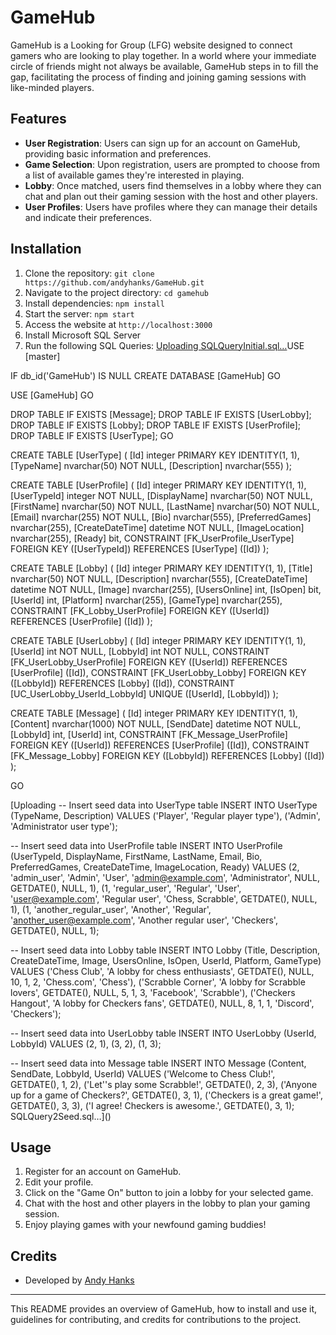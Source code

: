 # GameHub

GameHub is a Looking for Group (LFG) website designed to connect gamers who are looking to play together. In a world where your immediate circle of friends might not always be available, GameHub steps in to fill the gap, facilitating the process of finding and joining gaming sessions with like-minded players.

## Features

- **User Registration**: Users can sign up for an account on GameHub, providing basic information and preferences.
- **Game Selection**: Upon registration, users are prompted to choose from a list of available games they're interested in playing.
- **Lobby**: Once matched, users find themselves in a lobby where they can chat and plan out their gaming session with the host and other players.
- **User Profiles**: Users have profiles where they can manage their details and indicate their preferences.

## Installation

1. Clone the repository: `git clone https://github.com/andyhanks/GameHub.git`
2. Navigate to the project directory: `cd gamehub`
3. Install dependencies: `npm install`
4. Start the server: `npm start`
5. Access the website at `http://localhost:3000`
6. Install Microsoft SQL Server
7. Run the following SQL Queries: 
[Uploading SQLQueryInitial.sql…]()USE [master]

IF db_id('GameHub') IS NULL
  CREATE DATABASE [GameHub]
GO

USE [GameHub]
GO


DROP TABLE IF EXISTS [Message];
DROP TABLE IF EXISTS [UserLobby];
DROP TABLE IF EXISTS [Lobby];
DROP TABLE IF EXISTS [UserProfile];
DROP TABLE IF EXISTS [UserType];
GO

CREATE TABLE [UserType] (
  [Id] integer PRIMARY KEY IDENTITY(1, 1),
  [TypeName] nvarchar(50) NOT NULL,
  [Description] nvarchar(555)
);

CREATE TABLE [UserProfile] (
  [Id] integer PRIMARY KEY IDENTITY(1, 1),
  [UserTypeId] integer NOT NULL,
  [DisplayName] nvarchar(50) NOT NULL,
  [FirstName] nvarchar(50) NOT NULL,
  [LastName] nvarchar(50) NOT NULL,
  [Email] nvarchar(255) NOT NULL,
  [Bio] nvarchar(555),
  [PreferredGames] nvarchar(255),
  [CreateDateTime] datetime NOT NULL,
  [ImageLocation] nvarchar(255),
  [Ready] bit,
  CONSTRAINT [FK_UserProfile_UserType] FOREIGN KEY ([UserTypeId]) REFERENCES [UserType] ([Id])
);

CREATE TABLE [Lobby] (
  [Id] integer PRIMARY KEY IDENTITY(1, 1),
  [Title] nvarchar(50) NOT NULL,
  [Description] nvarchar(555),
  [CreateDateTime] datetime NOT NULL,
  [Image] nvarchar(255),
  [UsersOnline] int,
  [IsOpen] bit,
  [UserId] int,
  [Platform] nvarchar(255),
  [GameType] nvarchar(255),
  CONSTRAINT [FK_Lobby_UserProfile] FOREIGN KEY ([UserId]) REFERENCES [UserProfile] ([Id])
);

CREATE TABLE [UserLobby] (
  [Id] integer PRIMARY KEY IDENTITY(1, 1),
  [UserId] int NOT NULL,
  [LobbyId] int NOT NULL,
  CONSTRAINT [FK_UserLobby_UserProfile] FOREIGN KEY ([UserId]) REFERENCES [UserProfile] ([Id]),
  CONSTRAINT [FK_UserLobby_Lobby] FOREIGN KEY ([LobbyId]) REFERENCES [Lobby] ([Id]),
  CONSTRAINT [UC_UserLobby_UserId_LobbyId] UNIQUE ([UserId], [LobbyId])
);

CREATE TABLE [Message] (
  [Id] integer PRIMARY KEY IDENTITY(1, 1),
  [Content] nvarchar(1000) NOT NULL,
  [SendDate] datetime NOT NULL,
  [LobbyId] int,
  [UserId] int,
  CONSTRAINT [FK_Message_UserProfile] FOREIGN KEY ([UserId]) REFERENCES [UserProfile] ([Id]),
  CONSTRAINT [FK_Message_Lobby] FOREIGN KEY ([LobbyId]) REFERENCES [Lobby] ([Id])
);

GO



[Uploading -- Insert seed data into UserType table
INSERT INTO UserType (TypeName, Description)
VALUES ('Player', 'Regular player type'),
       ('Admin', 'Administrator user type');

-- Insert seed data into UserProfile table
INSERT INTO UserProfile (UserTypeId, DisplayName, FirstName, LastName, Email, Bio, PreferredGames, CreateDateTime, ImageLocation, Ready)
VALUES (2, 'admin_user', 'Admin', 'User', 'admin@example.com', 'Administrator', NULL, GETDATE(), NULL, 1),
       (1, 'regular_user', 'Regular', 'User', 'user@example.com', 'Regular user', 'Chess, Scrabble', GETDATE(), NULL, 1),
       (1, 'another_regular_user', 'Another', 'Regular', 'another_user@example.com', 'Another regular user', 'Checkers', GETDATE(), NULL, 1);

-- Insert seed data into Lobby table
INSERT INTO Lobby (Title, Description, CreateDateTime, Image, UsersOnline, IsOpen, UserId, Platform, GameType)
VALUES ('Chess Club', 'A lobby for chess enthusiasts', GETDATE(), NULL, 10, 1, 2, 'Chess.com', 'Chess'),
       ('Scrabble Corner', 'A lobby for Scrabble lovers', GETDATE(), NULL, 5, 1, 3, 'Facebook', 'Scrabble'),
       ('Checkers Hangout', 'A lobby for Checkers fans', GETDATE(), NULL, 8, 1, 1, 'Discord', 'Checkers');

-- Insert seed data into UserLobby table
INSERT INTO UserLobby (UserId, LobbyId)
VALUES (2, 1),
       (3, 2),
       (1, 3);

-- Insert seed data into Message table
INSERT INTO Message (Content, SendDate, LobbyId, UserId)
VALUES ('Welcome to Chess Club!', GETDATE(), 1, 2),
       ('Let''s play some Scrabble!', GETDATE(), 2, 3),
       ('Anyone up for a game of Checkers?', GETDATE(), 3, 1),
       ('Checkers is a great game!', GETDATE(), 3, 3),
       ('I agree! Checkers is awesome.', GETDATE(), 3, 1);
SQLQuery2Seed.sql…]()

## Usage

1. Register for an account on GameHub.
2. Edit your profile.
3. Click on the "Game On" button to join a lobby for your selected game.
4. Chat with the host and other players in the lobby to plan your gaming session.
5. Enjoy playing games with your newfound gaming buddies!



## Credits

- Developed by [Andy Hanks](https://github.com/andyhanks)


---

This README provides an overview of GameHub, how to install and use it, guidelines for contributing, and credits for contributions to the project.
